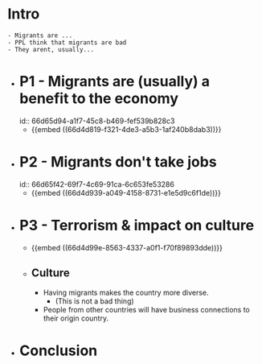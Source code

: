 # Intro
	- Migrants are ...
	- PPL think that migrants are bad
	- They arent, usually...
- # P1 - Migrants are (usually) a benefit to the economy
  id:: 66d65d94-a1f7-45c8-b469-fef539b828c3
	- {{embed ((66d4d819-f321-4de3-a5b3-1af240b8dab3))}}
- # P2 - Migrants don't take jobs
  id:: 66d65f42-69f7-4c69-91ca-6c653fe53286
	- {{embed ((66d4d939-a049-4158-8731-e1e5d9c6f1de))}}
- # P3 - Terrorism & impact on culture
	- {{embed ((66d4d99e-8563-4337-a0f1-f70f89893dde))}}
	- ## Culture
		- Having migrants makes the country more diverse.
			- (This is not a bad thing)
		- People from other countries will have business connections to their origin country.
- # Conclusion